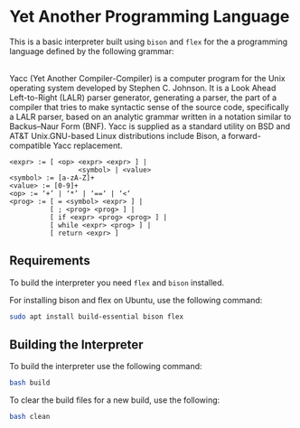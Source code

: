 # Yet Another Programming Language

This is a basic interpreter built using `bison` and `flex` for the a programming language defined by the following grammar:

<br>
Yacc (Yet Another Compiler-Compiler) is a computer program for the Unix operating system developed by Stephen C. Johnson. It is a Look Ahead Left-to-Right (LALR) parser generator, generating a parser, the part of a compiler that tries to make syntactic sense of the source code, specifically a LALR parser, based on an analytic grammar written in a notation similar to Backus–Naur Form (BNF). Yacc is supplied as a standard utility on BSD and AT&T Unix.GNU-based Linux distributions include Bison, a forward-compatible Yacc replacement.



```
<expr> := [ <op> <expr> <expr> ] | 
                 <symbol> | <value>
<symbol> := [a-zA-Z]+
<value> := [0-9]+
<op> := ‘+’ | ‘*’ | ‘==‘ | ‘<‘
<prog> := [ = <symbol> <expr> ] |
          [ ; <prog> <prog> ] |
          [ if <expr> <prog> <prog> ] |
          [ while <expr> <prog> ] |
          [ return <expr> ]
```

## Requirements

To build the interpreter you need `flex` and `bison` installed.

For installing bison and flex on Ubuntu, use the following command:

```bash
sudo apt install build-essential bison flex
```

## Building the Interpreter

To build the interpreter use the following command:

```bash
bash build
```

To clear the build files for a new build, use the following:

```bash
bash clean
```


